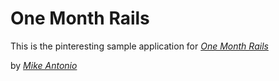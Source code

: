 # One Month Rails

This is the pinteresting sample application for 
[*One Month Rails*](http://onemonthrail.com)

by [*Mike Antonio*](http://twitter.com/themantonio)